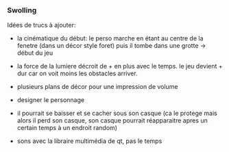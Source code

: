### Swolling

Idées de trucs à ajouter:
* la cinématique du début: le perso marche en étant au centre de la fenetre (dans un décor style foret) puis il tombe dans une grotte -> début du jeu
* la force de la lumiere décroit de + en plus avec le temps. le jeu devient + dur car on voit moins les obstacles arriver.
* plusieurs plans de décor pour une impression de volume
* designer le personnage
* il pourrait se baisser et se cacher sous son casque (ca le protege mais alors il perd son casque, son casque pourrait réapparaitre apres un certain temps à un endroit random)

* sons avec la libraire multimédia de qt, pas le temps

